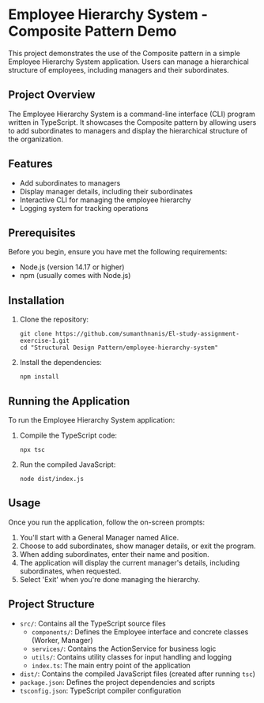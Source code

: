 # Employee Hierarchy System - Composite Pattern Demo

This project demonstrates the use of the Composite pattern in a simple Employee Hierarchy System application. Users can manage a hierarchical structure of employees, including managers and their subordinates.

## Project Overview

The Employee Hierarchy System is a command-line interface (CLI) program written in TypeScript. It showcases the Composite pattern by allowing users to add subordinates to managers and display the hierarchical structure of the organization.

## Features

- Add subordinates to managers
- Display manager details, including their subordinates
- Interactive CLI for managing the employee hierarchy
- Logging system for tracking operations

## Prerequisites

Before you begin, ensure you have met the following requirements:

- Node.js (version 14.17 or higher)
- npm (usually comes with Node.js)

## Installation

1. Clone the repository:
   ```
   git clone https://github.com/sumanthnanis/El-study-assignment-exercise-1.git
   cd "Structural Design Pattern/employee-hierarchy-system"
   ```

2. Install the dependencies:
   ```
   npm install
   ```

## Running the Application

To run the Employee Hierarchy System application:

1. Compile the TypeScript code:
   ```
   npx tsc
   ```

2. Run the compiled JavaScript:
   ```
   node dist/index.js
   ```

## Usage

Once you run the application, follow the on-screen prompts:

1. You'll start with a General Manager named Alice.
2. Choose to add subordinates, show manager details, or exit the program.
3. When adding subordinates, enter their name and position.
4. The application will display the current manager's details, including subordinates, when requested.
5. Select 'Exit' when you're done managing the hierarchy.

## Project Structure

- `src/`: Contains all the TypeScript source files
  - `components/`: Defines the Employee interface and concrete classes (Worker, Manager)
  - `services/`: Contains the ActionService for business logic
  - `utils/`: Contains utility classes for input handling and logging
  - `index.ts`: The main entry point of the application
- `dist/`: Contains the compiled JavaScript files (created after running `tsc`)
- `package.json`: Defines the project dependencies and scripts
- `tsconfig.json`: TypeScript compiler configuration
